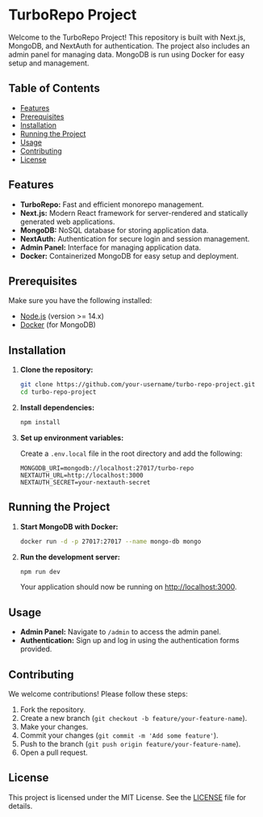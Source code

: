 # TurboRepo Project

Welcome to the TurboRepo Project! This repository is built with Next.js, MongoDB, and NextAuth for authentication. The project also includes an admin panel for managing data. MongoDB is run using Docker for easy setup and management.

## Table of Contents

- [Features](#features)
- [Prerequisites](#prerequisites)
- [Installation](#installation)
- [Running the Project](#running-the-project)
- [Usage](#usage)
- [Contributing](#contributing)
- [License](#license)

## Features

- **TurboRepo:** Fast and efficient monorepo management.
- **Next.js:** Modern React framework for server-rendered and statically generated web applications.
- **MongoDB:** NoSQL database for storing application data.
- **NextAuth:** Authentication for secure login and session management.
- **Admin Panel:** Interface for managing application data.
- **Docker:** Containerized MongoDB for easy setup and deployment.

## Prerequisites

Make sure you have the following installed:

- [Node.js](https://nodejs.org/) (version >= 14.x)
- [Docker](https://www.docker.com/get-started) (for MongoDB)

## Installation

1. **Clone the repository:**

   ```bash
   git clone https://github.com/your-username/turbo-repo-project.git
   cd turbo-repo-project
   ```

2. **Install dependencies:**

   ```bash
   npm install
   ```

3. **Set up environment variables:**

   Create a `.env.local` file in the root directory and add the following:

   ```env
   MONGODB_URI=mongodb://localhost:27017/turbo-repo
   NEXTAUTH_URL=http://localhost:3000
   NEXTAUTH_SECRET=your-nextauth-secret
   ```

## Running the Project

1. **Start MongoDB with Docker:**

   ```bash
   docker run -d -p 27017:27017 --name mongo-db mongo
   ```

2. **Run the development server:**

   ```bash
   npm run dev
   ```

   Your application should now be running on [http://localhost:3000](http://localhost:3000).

## Usage

- **Admin Panel:** Navigate to `/admin` to access the admin panel.
- **Authentication:** Sign up and log in using the authentication forms provided.

## Contributing

We welcome contributions! Please follow these steps:

1. Fork the repository.
2. Create a new branch (`git checkout -b feature/your-feature-name`).
3. Make your changes.
4. Commit your changes (`git commit -m 'Add some feature'`).
5. Push to the branch (`git push origin feature/your-feature-name`).
6. Open a pull request.

## License

This project is licensed under the MIT License. See the [LICENSE](LICENSE) file for details.

